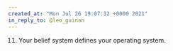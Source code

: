 ```yaml
---
created_at: "Mon Jul 26 19:07:32 +0000 2021"
in_reply_to: @leo_guinan
---
```


11. Your belief system defines your operating system.